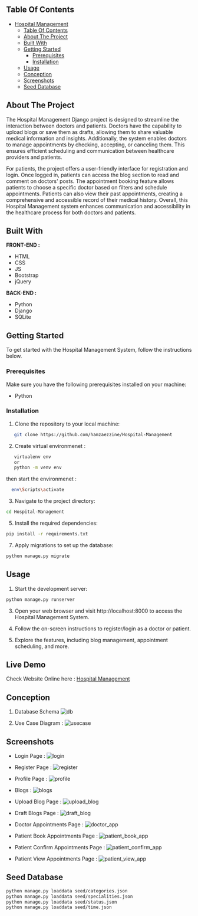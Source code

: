 ## Table Of Contents

- [Hospital Management](#hospital-management)
  - [Table Of Contents](#table-of-contents)
  - [About The Project](#about-the-project)
  - [Built With](#built-with)
  - [Getting Started](#getting-started)
    - [Prerequisites](#prerequisites)
    - [Installation](#installation)
  - [Usage](#usage)
  - [Conception](#conception)
  - [Screenshots](#screenshots)
  - [Seed Database](#seed-database)

## About The Project

The Hospital Management Django project is designed to streamline the interaction between doctors and patients. Doctors have the capability to upload blogs or save them as drafts, allowing them to share valuable medical information and insights. Additionally, the system enables doctors to manage appointments by checking, accepting, or canceling them. This ensures efficient scheduling and communication between healthcare providers and patients.

For patients, the project offers a user-friendly interface for registration and login. Once logged in, patients can access the blog section to read and comment on doctors' posts. The appointment booking feature allows patients to choose a specific doctor based on filters and schedule appointments. Patients can also view their past appointments, creating a comprehensive and accessible record of their medical history. Overall, this Hospital Management system enhances communication and accessibility in the healthcare process for both doctors and patients.

## Built With

**FRONT-END :**
- HTML
- CSS 
 - JS
- Bootstrap
- jQuery

**BACK-END :**
 - Python
- Django
- SQLite

## Getting Started

To get started with the Hospital Management System, follow the instructions below.

### Prerequisites

Make sure you have the following prerequisites installed on your machine:

- Python

### Installation

1. Clone the repository to your local machine:

```bash
   git clone https://github.com/hamzaezzine/Hospital-Management  
```

2. Create virtual environmenet  :  
```bash
   virtualenv env
   or  
   python -m venv env
```
then start the environmenet :  
```bash
  env\Scripts\activate
```

3. Navigate to the project directory:
```bash 
cd Hospital-Management
```

5. Install the required dependencies:
```bash
pip install -r requirements.txt
```

7. Apply migrations to set up the database:
```bash 
python manage.py migrate
```

## Usage

1. Start the development server:  
```bash
python manage.py runserver
```

3. Open your web browser and visit http://localhost:8000 to access the Hospital Management System.

4. Follow the on-screen instructions to register/login as a doctor or patient.

5. Explore the features, including blog management, appointment scheduling, and more.

## Live Demo
Check Website Online here : [Hospital Management](https://hamzaezzine.pythonanywhere.com/)


## Conception
1. Database Schema
![db](screenshots/db.png)

2. Use Case Diagram : 
![usecase](screenshots/usecase.PNG)

## Screenshots
- Login Page : 
![login](screenshots/login.PNG)

- Register Page : 
![register](screenshots/register.PNG)

- Profile Page : 
![profile](screenshots/profile.PNG)

- Blogs : 
![blogs](screenshots/blogs.PNG)

- Upload Blog Page : 
![upload_blog](screenshots/upload_blog.PNG)

- Draft Blogs Page : 
![draft_blog](screenshots/draft_blog.PNG)

- Doctor Appointments Page : 
![doctor_app](screenshots/doctor_app.PNG)

- Patient Book Appointments Page : 
![patient_book_app](screenshots/patient_book_app.PNG)

- Patient Confirm Appointments Page : 
![patient_confirm_app](screenshots/patient_confirm_app.PNG)

- Patient View Appointments Page : 
![patient_view_app](screenshots/patient_view_app.PNG)


## Seed Database
```bash
python manage.py loaddata seed/categories.json 
python manage.py loaddata seed/specialities.json
python manage.py loaddata seed/status.json
python manage.py loaddata seed/time.json
```
